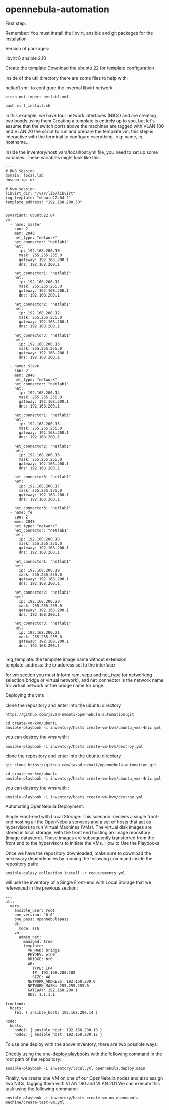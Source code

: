 
# opennebula-automation
First step:

Remember: You must install the libvirt, ansible and git packages for the instalation

Version of packages:

libvirt 8
ansible 2.10


Create the template Download the ubuntu  22 for template configuration


inside of the util directory there are some files to help with:

netlab1.xml: to configure the invernal libvirt network

```
virsh net-import netlab1.xml
```


```
bash virt_install.sh
```

in this example, we have four network interfaces (NICs) and are creating two bonds using them
Creating a template is entirely up to you, but let's assume that the switch ports above the machines are tagged with VLAN 180 and VLAN 20
the script to run and prepare the template vm, this step is interactive with the terminal to configure everything. e.g: name, ip, hostname…


Inside the inventory/host_vars/localhost.yml file, you need to set up some variables. These variables might look like this:

```
---
# DNS Session
domain: local.lab
dnsconfig: ok

# Kvm session
libvirt_dir: "/var/lib/libvirt"
img_template: "ubuntu22.04-2"
template_address: "192.168.200.30"


osvariant: ubuntu22.04
vm:
  - name: master
    cpu: 2
    mem: 2048
    net_type: "network"
    net_connector: "netlab1"
    net:
      ip: 192.168.200.10
      mask: 255.255.255.0
      gateway: 192.168.200.1
      dns: 192.168.200.1

    net_connector1: "netlab1"
    net:
      ip: 192.168.200.11
      mask: 255.255.255.0
      gateway: 192.168.200.1
      dns: 192.168.200.1

    net_connector2: "netlab1"
    net:
      ip: 192.168.200.12
      mask: 255.255.255.0
      gateway: 192.168.200.1
      dns: 192.168.200.1

    net_connector3: "netlab1"
    net:
      ip: 192.168.200.13
      mask: 255.255.255.0
      gateway: 192.168.200.1
      dns: 192.168.200.1

  - name: slave
    cpu: 2
    mem: 2048
    net_type: "network"
    net_connector: "netlab1"
    net:
      ip: 192.168.200.14
      mask: 255.255.255.0
      gateway: 192.168.200.1
      dns: 192.168.200.1

    net_connector1: "netlab1"
    net:
      ip: 192.168.200.15
      mask: 255.255.255.0
      gateway: 192.168.200.1
      dns: 192.168.200.1

    net_connector2: "netlab1"
    net:
      ip: 192.168.200.16
      mask: 255.255.255.0
      gateway: 192.168.200.1
      dns: 192.168.200.1

    net_connector3: "netlab1"
    net:
      ip: 192.168.200.17
      mask: 255.255.255.0
      gateway: 192.168.200.1
      dns: 192.168.200.1

    net_connector3: "netlab1"
  - name: fe
    cpu: 2
    mem: 2048
    net_type: "network"
    net_connector: "netlab1"
    net:
      ip: 192.168.200.18
      mask: 255.255.255.0
      gateway: 192.168.200.1
      dns: 192.168.200.1

    net_connector1: "netlab1"
    net:
      ip: 192.168.200.19
      mask: 255.255.255.0
      gateway: 192.168.200.1
      dns: 192.168.200.1

    net_connector2: "netlab1"
    net:
      ip: 192.168.200.20
      mask: 255.255.255.0
      gateway: 192.168.200.1
      dns: 192.168.200.1

    net_connector3: "netlab1"
    net:
      ip: 192.168.200.21
      mask: 255.255.255.0
      gateway: 192.168.200.1
      dns: 192.168.200.1


```






img_template: the template image name without extension template_address: the ip address set to the interface


for vm section you must inform ram, vcpu and net_type for networking selection(bridge or virtual network), and net_connector is the network name for virtual network or the bridge name for brige.




Deploying the vms


clone the repository and enter into the ubuntu directory
```
https://github.com/javad-nemati/opennebula-automation.git
```
```
cd create-vm-kvm/ubuntu
ansible-playbook -i inventory/hosts create-vm-kvm/ubuntu_vms-4nic.yml
```
you can destroy the vms with :
```
ansible-playbook -i inventory/hosts create-vm-kvm/destroy.yml
```




clone the repository and enter into the ubuntu directory
```
git clone https://github.com/javad-nemati/opennebula-automation.git
```
```
cd create-vm-kvm/ubuntu
ansible-playbook -i inventory/hosts create-vm-kvm/ubuntu_vms-4nic.yml
```
you can destroy the vms with :
```
ansible-playbook -i inventory/hosts create-vm-kvm/destroy.yml
```

Automating OpenNebula Deployment:

Single Front-end with Local Storage: This scenario involves a single front-end hosting all the OpenNebula services and a set of hosts that act as hypervisors to run Virtual Machines (VMs). The virtual disk images are stored in local storage, with the front end hosting an image repository (image datastore). These images are subsequently transferred from the front end to the hypervisors to initiate the VMs.
How to Use the Playbooks

Once we have the repository downloaded, make sure to download the necessary dependencies by running the following command inside the repository path:
```
ansible-galaxy collection install -r requirements.yml
```
will use the inventory of a Single Front-end with Local Storage that we referenced in the previous section:

```
---
all:
  vars:
    ansible_user: root
    one_version: '6.6'
    one_pass: opennebulapass
    ds:
      mode: ssh
    vn:
      admin_net:
        managed: true
        template:
          VN_MAD: bridge
          PHYDEV: eth0
          BRIDGE: br0
          AR:
            TYPE: IP4
            IP: 192.168.200.100
            SIZE: 48
          NETWORK_ADDRESS: 192.168.200.0
          NETWORK_MASK: 255.255.255.0
          GATEWAY: 192.168.200.1
          DNS: 1.1.1.1

frontend:
  hosts:
    fe1: { ansible_host: 192.168.200.14 }

node:
  hosts:
    node1: { ansible_host: 192.168.200.10 }
    node2: { ansible_host: 192.168.200.12 }

```

To use one deploy with the above inventory, there are two possible ways:

Directly using the one-deploy playbooks with the following command in the root path of the repository:
```
ansible-playbook -i inventory/local.yml opennebula.deploy.main
```

Finally, we create one VM on one of our OpenNebula nodes and also assign two NICs, tagging them with VLAN 180 and VLAN 201
We can execute this task using the following command:

```
ansible-playbook -i inventory/hosts create-vm-on-opennebula-machine/create-test-vm.yml 
```